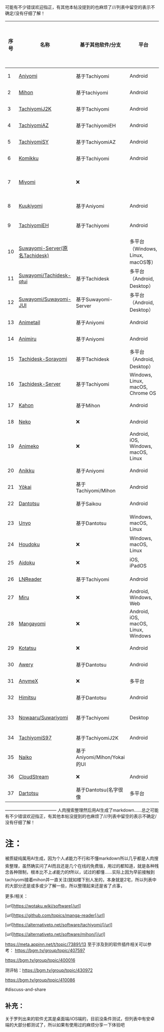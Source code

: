 可能有不少错误欢迎指正，有其他本帖没提到的也麻烦了///列表中留空的表示不确定/没有仔细了解！

| 序号 | 名称                          | 基于其他软件/分支         | 平台               | Mihon/Tachiyomi插件 | 本地/在线 | 类型               | 离线缓存/下载 |
|------|-------------------------------|---------------------------|--------------------------|-------------------------|-----------|--------------------|----------------|
| 1    | [Aniyomi](https://github.com/aniyomiorg/aniyomi)                       | 基于Tachiyomi      | Android                  | ✅                      | 在线      | 漫画/动画          | ✅             |
| 2    | [Mihon](https://github.com/mihonapp/mihon)                         | 基于tachiyomi                       | Android                  | ✅                      | 在线      | 漫画               | ✅             |
| 3    | [TachiyomiJ2K](https://github.com/Jays2Kings/tachiyomiJ2K)                 | 基于Tachiyomi      | Android                  | ✅                      | 在线      | 漫画               | ✅             |
| 4    | [TachiyomiAZ](https://github.com/az4521/tachiyomiAZ)                   | 基于TachiyomiEH    | Android                  | ✅                      | 在线      | 漫画               | ✅             |
| 5    | [TachiyomiSY](https://github.com/jobobby04/TachiyomiSY)                   | 基于TachiyomiAZ    | Android                  | ✅                      | 在线      | 漫画               | ✅             |
| 6    | [Komikku](https://github.com/komikku-app/komikku)                       | 基于Tachiyomi         | Android                  | ✅                      | 在线      | 漫画               | ✅               |
| 7    | [Miyomi](https://github.com/tas33n/Miyomi)                        | ❌                        |                          | ❌                      | 网页导航      |                    |                |
| 8    | [Kuukiyomi](https://github.com/hastie101/kuukiyomi)                    | 基于Aniyomi        | Android                  | ✅                      | 在线      | 漫画               |                |
| 9    | [TachiyomiEH](https://github.com/NerdNumber9/TachiyomiEH)                   | 基于Tachiyomi      | Android                  | ✅                      | 在线      | 漫画 Hentai/ExHentai版 |                |
| 10   | [Suwayomi-Server(原名Tachidesk)](https://github.com/Suwayomi/Suwayomi-Server) |       | 多平台（Windows, Linux, macOS等） | ✅                      | 服务器      | 漫画               |                |
| 11   | [Suwayomi/Tachidesk-qtui](https://github.com/Suwayomi/Tachidesk-qtui)      | 基于Tachidesk      | 多平台（Android, Desktop） | ✅                      | 服务器      | 漫画               |                |
| 12   | [Suwayomi/Suwayomi-JUI](https://github.com/Suwayomi/Suwayomi-JUI)        | 基于Suwayomi-Server | 多平台（Android, Desktop） | ✅                      | 服务器      | 漫画               |                |
| 13   | [Animetail](https://github.com/Animetailapp/Animetail)                     | 基于Aniyomi        | Android                  | ✅                      | 在线      | 动画               | ✅             |
| 14   | [Animiru](https://github.com/Quickdesh/Animiru)                       | 基于Aniyomi        | Android                  | ✅                      | 在线      | 动画               |      ✅          |
| 15   | [Tachidesk-Sorayomi](https://github.com/tachimanga/Tachidesk-Sorayomi) | 基于Tachidesk      | 多平台（Android, Desktop） | ✅                      | 服务器      | 漫画               |                |
| 16   | [Tachidesk-Server](https://github.com/tachimanga/Tachidesk-Server)     | 基于Tachiyomi      | Windows, Linux, macOS, Chrome OS | ✅                      | 服务器      | 漫画               |                |
| 17   | [Kahon](https://github.com/AmanoTeam/Kahon)                             | 基于Mihon          |  Android                        |     ✅                    | 在线      |        漫画            |   ✅             |
| 18   | [Neko](https://github.com/nekomangaorg/Neko)                           | ❌                        | Android                  | ❌                      | 在线      | MangaDex manga reader |  ✅              |
| 19   | [Animeko](https://github.com/open-ani/animeko)                         | ❌                        | Android, iOS, Windows, macOS, Linux | ❌，内置插件           | 在线      | 动画               |   ✅             |
| 20   | [Anikku](https://github.com/komikku-app/anikku)                        | 基于Aniyomi        | Android                  | ❌                      | 在线      | 动画               |     ✅           |
| 21   | [Yōkai](https://github.com/null2264/yokai)                             | 基于Tachiyomi/Mihon | Android                  | ✅                      | 在线      | 漫画               |  ✅              |
| 22   | [Dantotsu](https://github.com/albertxiao/Dantotsu)                     | 基于Saikou         | Android                  | ✅   同时支持mangayomi插件                   | 在线      | 漫画/动画/小说          |                |
| 23   | [Unyo](https://github.com/K3vinb5/Unyo)                                 | 基于Dantotsu       | Windows, macOS, Linux    | 支持或即将(来)支持aniyomi/mangayomi插件                     | 在线      | 漫画/动画          |                |
| 24   | [Houdoku](https://github.com/xgi/houdoku)                               | ❌                        | Windows, macOS, Linux    | ❌，内置插件           | 在线      | 漫画               |  ✅              |
| 25   | [Aidoku](https://github.com/Aidoku/Aidoku)                             | ❌                        | iOS, iPadOS              | ❌                      | 在线      | 漫画               |   ✅            |
| 26   | [LNReader](https://github.com/LNReader/lnreader)                       | 基于Tachiyomi      | Android                  | ✅                      | 在线      | 小说               |  ✅             |
| 27   | [Miru](https://github.com/miru-project/miru-app)                       | ❌                        | Android, Windows, Web     | ❌，内置插件仓库(要手动安装) | 在线      | 小说/漫画/动画          |  ✅              |
| 28   | [Mangayomi](https://github.com/kodjodevf/mangayomi)                     | ❌                        | Android, iOS, macOS, Linux, Windows | ❌，插件基于aniyomi，将来或支持           | 在线      | 小说/漫画/动画     |   ✅             |
| 29   | [Kotatsu](https://github.com/KotatsuApp/Kotatsu)                       | ❌                        | Android                  | ❌，内置插件(要手动启用) | 在线      | 漫画               |   ✅             |
| 30   | [Awery](https://github.com/MrBoomDeveloper/Awery) | 基于Dantotsu              | Android       | 支持Aniyomi插件     | 在线      | 动画       | ❌            |
| 31   | [AnymeX](https://github.com/RyanYuuki/AnymeX)     | ❌ | 多平台     | ✅          | 在线      | 小说/漫画/动画 | ❌           |
| 32   | [Himitsu](https://github.com/RepoDevil/Himitsu)   | 基于Dantotsu              | Android       | ✅ | 在线      | 漫画/动画/小说  |   ✅          |
| 33   | [Nowaaru/Suwariyomi](https://github.com/Nowaaru/suwariyomi) | 基于Tachiyomi             | Desktop       |        | 服务器      | 只支持Mangadex |             |
| 34   | [TachiyomiS97](https://github.com/Saud-97/TachiyomiS97) | 基于TachiyomiJ2K          | Android       | ✅                | 在线      | 漫画       |  ✅           |
| 35   | [Naiko](https://github.com/UnTamed-Fury/Naiko)    | 基于Aniyomi/Mihon/Yokai的UI |      |               |       |        |             |
| 36   | [CloudStream](https://github.com/recloudstream/cloudstream) | ❌ | Android | 支持aniyomi插件(另外下载插件包 | 在线 | 动画/影视 | ✅ |
| 37   | [Dartotsu](https://github.com/aayush2622/Dartotsu) | 基于Dantotsu(名字很像 | 多平台 | ❌支持mangayomi插件 | 在线 | 动画/漫画/小说 | ❌ |

————————————
人肉搜索整理然后用AI生成了markdown……总之可能有不少错误欢迎指正，有其他本帖没提到的也麻烦了///列表中留空的表示不确定/没有仔细了解！

# 注：

被质疑纯属用AI生成，因为个人💰能力不行和不懂markdown所以几乎都是人肉搜索整理，虽然确实问了AI而且还是几个在线的免费版，用过的都知道，就是各种残念各种限制，根本比不上💰能力的❗所以，试过的都懂……实际上因为早前接触到tachiyomi接着mihon并一直关注(就如楼下别人发的，本身就是2宅，所以列表中的大部分还是或多或少了解一些，所以整理起来还是省了点事，

更多/相关：

[url]https://wotaku.wiki/software[/url]

[url]https://github.com/topics/manga-reader[/url]

[url]https://alternativeto.net/software/tachiyomi/[/url]

[url]https://alternativeto.net/software/mihon/[/url]

https://meta.appinn.net/t/topic/73891/13
至于涉及到的软件插件相关可以参考：
https://bgm.tv/group/topic/407597

https://bgm.tv/group/topic/400016

测评帖：https://bgm.tv/group/topic/430972

https://bgm.tv/group/topic/410086

#discuss-and-share 

## 补充：
关于罗列出来的软件尤其是桌面端/iOS端的，目前没条件测试，但列表中有安卓端的大部分都测试了，所以如果有使用过的麻烦分享一下体验吧